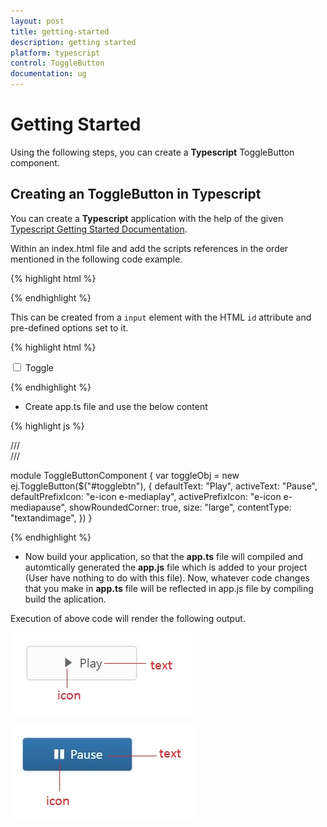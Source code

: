 ```yaml
---
layout: post
title: getting-started
description: getting started
platform: typescript
control: ToggleButton
documentation: ug
---
```


# Getting Started


Using the following steps, you can create a **Typescript** ToggleButton component.

## Creating an ToggleButton in Typescript


You can create a **Typescript** application with the help of the given [Typescript Getting Started Documentation](https://help.syncfusion.com/js/typescript).

 Within an index.html file and add the scripts references in the order mentioned in the following code example.

{% highlight html %}

<!DOCTYPE html>
<html>
<head>
<title>Typescript Application</title>
<link href="http://cdn.syncfusion.com/**{{**site.releaseversion**}}**/js/web/flat-azure/ej.web.all.min.css" rel="stylesheet" />
<script src="https://code.jquery.com/jquery-3.0.0.min.js"></script>
<script src="http://cdn.syncfusion.com/**{{**site.releaseversion**}}**/js/web/ej.web.all.min.js" type="text/javascript"></script>

</head>
<body>
<!--Add ToggleButton sample  here-->
</body>
</html>


{% endhighlight %}



This can be created from a `input` element with the HTML `id` attribute and pre-defined options set to it.


{% highlight html %}

<input type="checkbox" id="togglebtn">
<label for="togglebtn">Toggle</label>
<script src="app.js"></script>

{% endhighlight %}



* Create app.ts file and use the below content



{% highlight js %}

/// <reference path="jquery.d.ts" />  
/// <reference path="ej.web.all.d.ts" />

module ToggleButtonComponent {
    var toggleObj = new ej.ToggleButton($("#togglebtn"), {
            defaultText: "Play",
            activeText: "Pause",
            defaultPrefixIcon: "e-icon e-mediaplay",
            activePrefixIcon: "e-icon e-mediapause",
            showRoundedCorner: true,
            size: "large",
            contentType: "textandimage",
        })
}

{% endhighlight %}


* Now build your application, so that the **app.ts** file will compiled and automtically generated the **app.js** file which is added to your project (User have nothing to do with this file). Now, whatever code changes that you make in **app.ts** file will be reflected in app.js file by compiling     build the aplication.


Execution of above code will render the following output.

![](getting-started_images/Getting-Started_img1.JPG)

![](getting-started_images/Getting-Started_img2.JPG)

